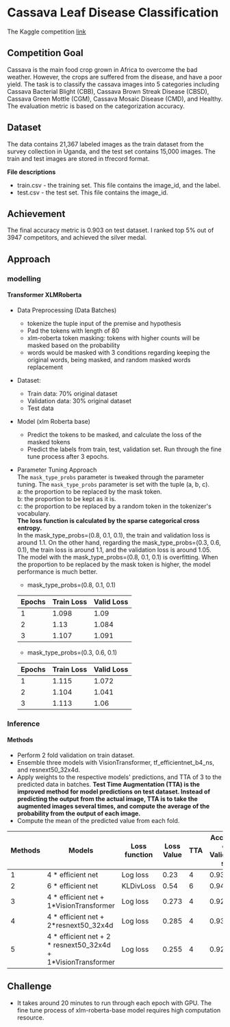 # Cassava Leaf Disease Classification
The Kaggle competition [link](https://www.kaggle.com/c/cassava-leaf-disease-classification/overview)

## Competition Goal
Cassava is the main food crop grown in Africa to overcome the bad weather. However, the crops are suffered from the disease,  and have a poor yield. The task is to classify the cassava images into 5 categories including Cassava Bacterial Blight (CBB), Cassava Brown Streak Disease (CBSD), Cassava Green Mottle (CGM), Cassava Mosaic Disease (CMD), and Healthy. The evaluation metric is based on the categorization accuracy.
## Dataset
The data contains 21,367 labeled images as the train dataset from the survey collection in Uganda, and the test set contains 15,000 images. The train and test images are stored in tfrecord format.

**File descriptions**
  - train.csv - the training set. This file contains the image_id, and the label.
  - test.csv - the test set. This file contains the image_id.
## Achievement
The final accuracy metric is 0.903 on test dataset. I ranked top 5% out of 3947 competitors, and achieved the silver medal.
## Approach

### modelling
#### Transformer XLMRoberta
  - Data Preprocessing (Data Batches)
    - tokenize the tuple input of the premise and hypothesis
    - Pad the tokens with length of 80
    - xlm-roberta token masking: tokens with higher counts will be masked based on the probability
    - words would be masked with 3 conditions regarding keeping the original words, being masked, and random masked words replacement
  - Dataset:
    - Train data: 70% original dataset
    - Validation data: 30% original dataset
    - Test data

  - Model (xlm Roberta base)
    - Predict the tokens to be masked, and calculate the loss of the masked tokens
    - Predict the labels from train, test, validation set. Run through the fine tune process after 3 epochs.
  - Parameter Tuning Approach <br>
  The `mask_type_probs` parameter is tweaked through the parameter tuning. The `mask_type_probs` parameter is set with the tuple (a, b, c).<br>
  a: the proportion to be replaced by the mask token. <br>
  b: the proportion to be kept as it is. <br>
  c: the proportion to be replaced by a random token in the tokenizer's vocabulary. <br>
  **The loss function is calculated by the sparse categorical cross entropy.** <br>
  In the mask_type_probs=(0.8, 0.1, 0.1), the train and validation loss is around 1.1. On the other hand, regarding the mask_type_probs=(0.3, 0.6, 0.1),
  the train loss is around 1.1, and the validation loss is around 1.05. The model with the mask_type_probs=(0.8, 0.1, 0.1) is overfitting. When the proportion
  to be replaced by the mask token is higher, the model performance is much better.
    - mask_type_probs=(0.8, 0.1, 0.1)

    Epochs | Train Loss | Valid Loss
    --- | --- | ---
    1 | 1.098 | 1.09
    2 | 1.13 | 1.084
    3 | 1.107 | 1.091
    - mask_type_probs=(0.3, 0.6, 0.1)

    Epochs | Train Loss | Valid Loss
    --- | --- | ---
    1 | 1.115 | 1.072
    2 | 1.104 | 1.041
    3 | 1.113 | 1.06

### Inference
#### Methods
- Perform 2 fold validation on train dataset.
- Ensemble three models with VisionTransformer, tf_efficientnet_b4_ns, and resnext50_32x4d.
- Apply weights to the respective models' predictions, and TTA of 3 to the predicted data in batches. **Test Time Augmentation (TTA) is the improved method for model predictions on test dataset. Instead of predicting the output from the actual image, TTA is to take the augmented images several times, and compute the average of the probability from the output of each image.**
- Compute the mean of the predicted value from each fold.

Methods | Models | Loss function | Loss Value | TTA | Accuracy on Validation set | Accuracy on Test set
--- | --- | --- | --- | --- | --- | ---
1 | 4 * efficient net | Log loss | 0.23 | 4 | 0.93 | 0.898
2 | 6 * efficient net | KLDivLoss | 0.54 | 6 | 0.94 | 0.898
3 | 4 * efficient net + 1*VisionTransformer | Log loss | 0.273 | 4 | 0.922 | 0.903
4 | 4 * efficient net + 2*resnext50_32x4d | Log loss | 0.285 | 4 | 0.934 | 0.895
5 | 4 * efficient net + 2 * resnext50_32x4d + 1*VisionTransformer | Log loss | 0.255 | 4 | 0.927 | 0.903

## Challenge
- It takes around 20 minutes to run through each epoch with GPU. The fine tune process of xlm-roberta-base model requires high computation resource.
